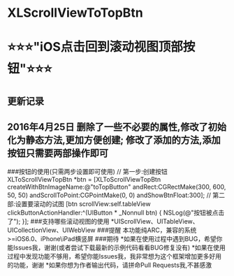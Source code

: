 XLScrollViewToTopBtn 
====================================
  ⭐️⭐️⭐"️iOS点击回到滚动视图顶部按钮"⭐️⭐️⭐
====================================
更新记录
------------------------------------
  2016年4月25日 删除了一些不必要的属性,修改了初始化为静态方法,更加方便创建; 修改了添加的方法,添加按钮只需要两部操作即可
------------------------------------
###按钮的使用(只需两步设置即可使用)
    // 第一步:创建按钮
    XLToScrollViewTopBtn *btn = [XLToScrollViewTopBtn createWithBtnImageName:@"toTopButton" andRect:CGRectMake(300, 600, 50, 50) andScrollToPoint:CGPointMake(0, 0) andShowBtnFloat:300];
    // 第二部:设置要滚动的试图
    [btn scrollView:self.tableView clickButtonActionHandler:^(UIButton * _Nonnull btn) {
        NSLog(@"按钮被点击了");
    }];
###支持哪些滚动视图的使用
*UIScrollView、UITableView、UICollectionView、UIWebView
###提醒
本功能纯ARC，兼容的系统>=iOS6.0、iPhone\iPad横竖屏
###期待
 *如果在使用过程中遇到BUG，希望你能Issues我，谢谢(或者尝试下载最新的示例代码看看BUG修复没有)
 *如果在使用过程中发现功能不够用，希望你能Issues我，我非常想为这个框架增加更多好用的功能，谢谢
 *如果你想为作者输出代码，请拼命Pull Requests我,不甚感激
 
